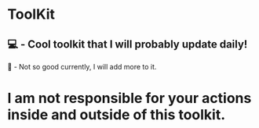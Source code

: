 # ToolKit

💻 - Cool toolkit that I will probably update daily!
------------------------------------------------------
💾 - Not so good currently, I will add more to it.

# I am not responsible for your actions inside and outside of this toolkit.
